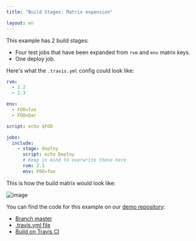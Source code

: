 ```yaml
---
title: "Build Stages: Matrix expansion"

layout: en
---
```


This example has 2 build stages:

* Four test jobs that have been expanded from `rvm` and `env` matrix keys.
* One deploy job.

Here's what the `.travis.yml` config could look like:

```yaml
rvm:
  - 2.2
  - 2.3

env:
  - FOO=foo
  - FOO=bar

script: echo $FOO

jobs:
  include:
    - stage: deploy
      script: echo Deploy
      # Keep in mind to overwrite these here
      rvm: 2.3
      env: FOO=foo
```

This is how the build matrix would look like:

![image](https://cloud.githubusercontent.com/assets/2208/25853030/a3a41708-34cb-11e7-9560-bcec60350342.png)

You can find the code for this example on our [demo repository](https://github.com/travis-ci/build-stages-demo):

* [Branch master](https://github.com/travis-ci/build-stages-demo/tree/matrix-expansion)
* [.travis.yml file](https://github.com/travis-ci/build-stages-demo/blob/matrix-expansion/.travis.yml)
* [Build on Travis CI](https://travis-ci.org/travis-ci/build-stages-demo/builds/230344299)
